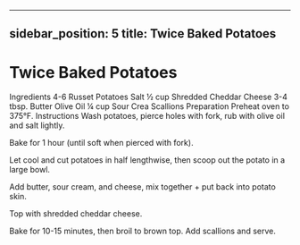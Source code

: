 
---
sidebar_position: 5
title: Twice Baked Potatoes
---
# Twice Baked Potatoes

Ingredients
4-6 Russet Potatoes
Salt
½ cup Shredded Cheddar Cheese
3-4 tbsp. Butter
Olive Oil
¼ cup Sour Crea
Scallions
Preparation
Preheat oven to 375°F.
Instructions
Wash potatoes, pierce holes with fork, rub with olive oil and salt lightly.

Bake for 1 hour (until soft when pierced with fork).

Let cool and cut potatoes in half lengthwise, then scoop out the potato in a large bowl.

Add butter, sour cream, and cheese, mix together + put back into potato skin.

Top with shredded cheddar cheese.

Bake for 10-15 minutes, then broil to brown top. Add scallions and serve.